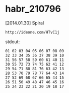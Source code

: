 habr_210796
===========

[2014.01.30] Spiral


    http://ideone.com/HTvC1j

stdout:

    01 02 03 04 05 06 07 08 09
    32 33 34 35 36 37 38 39 10 
    31 56 57 58 59 60 61 40 11 
    30 55 72 73 74 75 62 41 12 
    29 54 71 80 81 76 63 42 13 
    28 53 70 79 78 77 64 43 14 
    27 52 69 68 67 66 65 44 15 
    26 51 50 49 48 47 46 45 16 
    25 24 23 22 21 20 19 18 17
